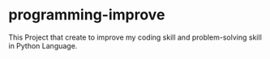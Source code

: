 # programming-improve
This Project that create to improve my coding skill and problem-solving skill in Python Language.
